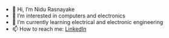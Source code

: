
- 👋 Hi, I’m Nidu Rasnayake
- 👀 I’m interested in computers and electronics 
- 🌱 I’m currently learning electrical and electronic engineering 
- 📫 How to reach me: [LinkedIn](https://www.linkedin.com/in/nidu-rasnayake-37479124b/)


<!---
Raptor2718/Raptor2718 is a ✨ special ✨ repository because its `README.md` (this file) appears on your GitHub profile.
You can click the Preview link to take a look at your changes.
--->
